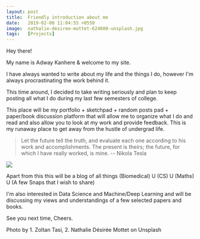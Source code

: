 ```yaml
---
layout: post
title:  Friendly introduction about me
date:   2019-02-08 11:04:55 +0550
image:  nathalie-desiree-mottet-624600-unsplash.jpg
tags:   [Projects]
---
```

Hey there!

My name is Adway Kanhere & welcome to my site.

I have always wanted to write about my life and the things I do, however I'm always procrastinating the work behind it.

This time around, I decided to take writing seriously and plan to keep posting all what I do during my last few semesters of college.

This place will be my portfolio + sketchpad + random posts pad + paper/book discussion platform that will allow me to organize what I do and read and also allow you to look at my work and provide feedback. This is my runaway place to get away from the hustle of undergrad life.

>Let the future tell the truth, and evaluate each one according to his work and accomplishments. The present is theirs; the future, for which I have really worked, is mine. -- Nikola Tesla

![]({{site.baseurl}}/img/zoltan-tasi-319208-unsplash.jpg)

Apart from this this will be a blog of all things (Biomedical) U (CS) U (Maths) U (A few Snaps that I wish to share)

I'm also interested in Data Science and Machine/Deep Learning and will be discussing my views and understandings of a few selected papers and books.

See you next time,
Cheers.


Photo by 1. Zoltan Tasi, 2. Nathalie Désirée Mottet on Unsplash